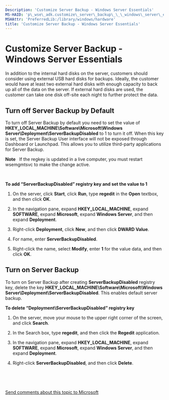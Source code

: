 ```yaml
---
Description: 'Customize Server Backup - Windows Server Essentials'
MS-HAID: 'p\_wse\_adk.customize\_server\_backup\_\_\_windows\_server\_essentials'
MSHAttr: 'PreferredLib:/library/windows/hardware'
title: 'Customize Server Backup - Windows Server Essentials'
---
```


# Customize Server Backup - Windows Server Essentials


In addition to the internal hard disks on the server, customers should consider using external USB hard disks for backups. Ideally, the customer would have at least two external hard disks with enough capacity to back up all of the data on the server. If external hard disks are used, the customer can take one disk off-site each night to further protect the data.

## <span id="Turn_off_Server_Backup_by_Default"></span><span id="turn_off_server_backup_by_default"></span><span id="TURN_OFF_SERVER_BACKUP_BY_DEFAULT"></span>Turn off Server Backup by Default


To turn off Server Backup by default you need to set the value of **HKEY\_LOCAL\_MACHINE\\Software\\Microsoft\\Windows Server\\Deployment\\ServerBackupDisabled** to 1 to turn it off. When this key is set, the Server Backup User interface will not be exposed through Dashboard or Launchpad. This allows you to utilize third-party applications for Server Backup.

**Note**  
If the regkey is updated in a live computer, you must restart wsemgmtsvc to make the change active.

 

**To add “ServerBackupDisabled” registry key and set the value to 1**

1.  On the server, click **Start**, click **Run**, type **regedit** in the **Open** textbox, and then click **OK**.

2.  In the navigation pane, expand **HKEY\_LOCAL\_MACHINE**, expand **SOFTWARE**, expand **Microsoft**, expand **Windows Server**, and then expand **Deployment**.

3.  Right-click **Deployment**, click **New**, and then click **DWARD Value**.

4.  For name, enter **ServerBackupDisabled**.

5.  Right-click the name, select **Modify**, enter **1** for the value data, and then click **OK**.

## <span id="Turn_on_Server_Backup"></span><span id="turn_on_server_backup"></span><span id="TURN_ON_SERVER_BACKUP"></span>Turn on Server Backup


To turn on Server Backup after creating **ServerBackupDisabled** registry key, delete the key **HKEY\_LOCAL\_MACHINE\\Software\\Microsoft\\Windows Server\\Deployment\\ServerBackupDisabled**. This enables default server backup.

**To delete “Deployment\\ServerBackupDisabled” registry key**

1.  On the server, move your mouse to the upper right corner of the screen, and click **Search**.

2.  In the Search box, type **regedit**, and then click the **Regedit** application.

3.  In the navigation pane, expand **HKEY\_LOCAL\_MACHINE**, expand **SOFTWARE**, expand **Microsoft**, expand **Windows Server**, and then expand **Deployment**.

4.  Right-click **ServerBackupDisabled**, and then click **Delete**.

 

 

[Send comments about this topic to Microsoft](mailto:wsddocfb@microsoft.com?subject=Documentation%20feedback%20%5Bp_wse_adk\p_wse_adk%5D:%20Customize%20Server%20Backup%20-%20Windows%20Server%20Essentials%20%20RELEASE:%20%284/11/2016%29&body=%0A%0APRIVACY%20STATEMENT%0A%0AWe%20use%20your%20feedback%20to%20improve%20the%20documentation.%20We%20don't%20use%20your%20email%20address%20for%20any%20other%20purpose,%20and%20we'll%20remove%20your%20email%20address%20from%20our%20system%20after%20the%20issue%20that%20you're%20reporting%20is%20fixed.%20While%20we're%20working%20to%20fix%20this%20issue,%20we%20might%20send%20you%20an%20email%20message%20to%20ask%20for%20more%20info.%20Later,%20we%20might%20also%20send%20you%20an%20email%20message%20to%20let%20you%20know%20that%20we've%20addressed%20your%20feedback.%0A%0AFor%20more%20info%20about%20Microsoft's%20privacy%20policy,%20see%20http://privacy.microsoft.com/default.aspx. "Send comments about this topic to Microsoft")



